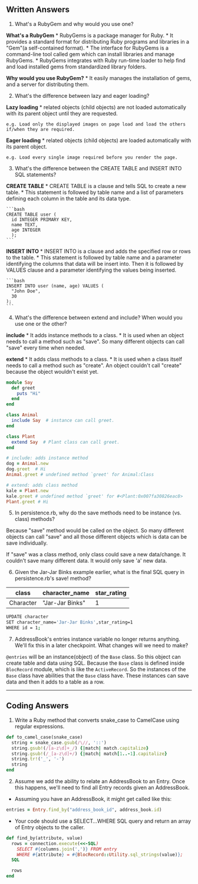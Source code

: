 ## Written Answers

1. What's a RubyGem and why would you use one?

  **What's a RubyGem**
    * RubyGems is a package manager for Ruby.
    * It provides a standard format for distributing Ruby programs and libraries in a "Gem"(a self-contained format).
    * The interface for RubyGems is a command-line tool called gem which can install libraries and manage RubyGems.
    * RubyGems integrates with Ruby run-time loader to help find and load installed gems from standardized library folders.

  **Why would you use RubyGem?**
    * It easily manages the installation of gems, and a server for distributing them.

2. What's the difference between lazy and eager loading?

  **Lazy loading**
    * related objects (child objects) are not loaded automatically with its parent object until they are requested.

    e.g. Load only the displayed images on page load and load the others if/when they are required.

  **Eager loading**
    * related objects (child objects) are loaded automatically with its parent object.

    e.g. Load every single image required before you render the page.

3. What's the difference between the CREATE TABLE and INSERT INTO SQL statements?

  **CREATE TABLE**
    * CREATE TABLE is a clause and tells SQL to create a new table.
    * This statement is followed by table name and a list of parameters defining each column in the table and its data type.

    ```bash
    CREATE TABLE user (
      id INTEGER PRIMARY KEY,
      name TEXT,
      age INTEGER
      );
    ```

  **INSERT INTO**
    * INSERT INTO is a clause and adds the specified row or rows to the table.
    * This statement is followed by table name and a parameter identifying the columns that data will be insert into. Then it is followed by VALUES clause and a parameter identifying the values being inserted.

    ```bash
    INSERT INTO user (name, age) VALUES (
      "John Doe",
      30
    );
    ```

4. What's the difference between extend and include? When would you use one or the other?

  **include**
    * It adds instance methods to a class.
    * It is used when an object needs to call a method such as "save". So many different objects can call "save" every time when needed.

  **extend**
    * It adds class methods to a class.
    * It is used when a class itself needs to call a method such as "create". An object couldn't call "create" because the object wouldn't exist yet.

  ```ruby
  module Say
    def greet
      puts "Hi"
    end
  end

  class Animal
    include Say  # instance can call greet.
  end

  class Plant
    extend Say  # Plant class can call greet.
  end

  # include: adds instance method
  dog = Animal.new
  dog.greet  # Hi
  Animal.greet # undefined method `greet' for Animal:Class

  # extend: adds class method
  kale = Plant.new
  kale.greet # undefined method `greet' for #<Plant:0x007fa30826eac8>
  Plant.greet # Hi
  ```

5. In persistence.rb, why do the save methods need to be instance (vs. class) methods?

  Because "save" method would be called on the object. So many different objects can call "save" and all those different objects which is data can be save individually.

  If "save" was a class method, only class could save a new data/change. It couldn't save many different data. It would only save 'a' new data.


6. Given the Jar-Jar Binks example earlier, what is the final SQL query in persistence.rb's save! method?

  class | character_name | star_rating
  ------|----------------|------------
  Character | "Jar-Jar Binks" | 1

  ```bash
  UPDATE character
  SET character_name='Jar-Jar Binks',star_rating=1
  WHERE id = 1;
  ```

7. AddressBook's entries instance variable no longer returns anything. We'll fix this in a later checkpoint. What changes will we need to make?

  `@entries` will be an instance(object) of the `Base` class. So this object can create table and data using SQL. Because the `Base` class is defined inside `BlocRecord` module, which is like the `ActiveRecord`. So the instances of the `Base` class have abilities that the `Base` class have. These instances can save data and then it adds to a table as a row.

---------------------------------------------------------

## Coding Answers

1) Write a Ruby method that converts snake_case to CamelCase using regular expressions.
```ruby
def to_camel_case(snake_case)
  string = snake_case.gsub(/\//, '::')
  string.gsub!(/[a-z\d]+_/) {|match| match.capitalize}
  string.gsub!(/_[a-z\d]+/) {|match| match[1..-1].capitalize}
  string.tr!('_', '-')
  string
end
```
2) Assume we add the ability to relate an AddressBook to an Entry. Once this happens, we'll need to find all Entry records given an AddressBook.
  * Assuming you have an AddressBook, it might get called like this:

  ```ruby
  entries = Entry.find_by("address_book_id", address_book.id)
  ```
  * Your code should use a SELECT…WHERE SQL query and return an array of Entry objects to the caller.

  ```ruby
  def find_by(attribute, value)
    rows = connection.execute(<<-SQL)
      SELECT #{columns.join(',')} FROM entry
      WHERE #{attribute} = #{BlocRecord::Utility.sql_strings(value)};
    SQL

    rows
  end
  ```
